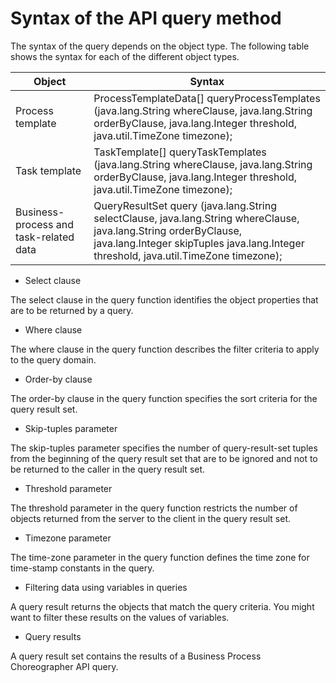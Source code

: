 <!-- image -->

# Syntax of the API query method

The syntax of the query depends on the object type. The following
table shows the syntax for each of the different object types.

| Object                                 | Syntax                                                                                                                                                                                                                                                                                                                   |
|----------------------------------------|--------------------------------------------------------------------------------------------------------------------------------------------------------------------------------------------------------------------------------------------------------------------------------------------------------------------------|
| Process template                       | ProcessTemplateData[] queryProcessTemplates                         (java.lang.String whereClause,                         java.lang.String orderByClause,                         java.lang.Integer threshold,                         java.util.TimeZone timezone);                                                    |
| Task template                          | TaskTemplate[]        queryTaskTemplates                         (java.lang.String whereClause,                         java.lang.String orderByClause,                         java.lang.Integer threshold,                         java.util.TimeZone timezone);                                                       |
| Business-process and task-related data | QueryResultSet query (java.lang.String selectClause,                       java.lang.String whereClause,                       java.lang.String orderByClause,                       java.lang.Integer skipTuples                       java.lang.Integer threshold,                       java.util.TimeZone timezone); |

- Select clause

The select clause in the query function identifies the object properties that are to be returned by a query.
- Where clause

The where clause in the query function describes the filter criteria to apply to the query domain.
- Order-by clause

The order-by clause in the query function specifies the sort criteria for the query result set.
- Skip-tuples parameter

The skip-tuples parameter specifies the number of query-result-set tuples from the beginning of the query result set that are to be ignored and not to be returned to the caller in the query result set.
- Threshold parameter

The threshold parameter in the query function restricts the number of objects returned from the server to the client in the query result set.
- Timezone parameter

The time-zone parameter in the query function defines the time zone for time-stamp constants in the query.
- Filtering data using variables in queries

A query result returns the objects that match the query criteria. You might want to filter these results on the values of variables.
- Query results

A query result set contains the results of a Business Process Choreographer API query.